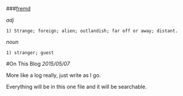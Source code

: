 ###[fremd](http://en.wiktionary.org/wiki/fremd)

*adj*

    1) Strange; foreign; alien; outlandish; far off or away; distant.

*noun*

    1) stranger; guest

#On This Blog
*2015/05/07*

More like a log really, just write as I go.

Everything will be in this one file and it will be searchable.
